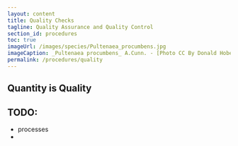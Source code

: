 ```yaml
---
layout: content
title: Quality Checks
tagline: Quality Assurance and Quality Control
section_id: procedures
toc: true
imageUrl: /images/species/Pultenaea_procumbens.jpg    
imageCaption: _Pultenaea procumbens_ A.Cunn. - [Photo CC By Donald Hobern](https://www.flickr.com/photos/dhobern/5073041283)
permalink: /procedures/quality
---
```


## Quantity is Quality

## TODO:
 - processes
 - 